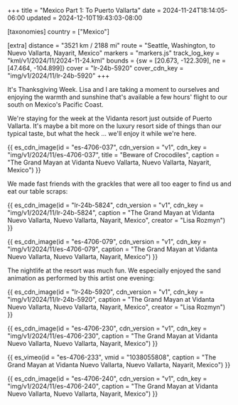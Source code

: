 +++
title = "Mexico Part 1: To Puerto Vallarta"
date = 2024-11-24T18:14:05-06:00
updated = 2024-12-10T19:43:03-08:00

[taxonomies]
country = ["Mexico"]

[extra]
distance = "3521 km / 2188 mi"
route = "Seattle, Washington, to Nuevo Vallarta, Nayarit, Mexico"
markers = "markers.js"
track_log_key = "kml/v1/2024/11/2024-11-24.kml"
bounds = {sw = [20.673, -122.309], ne = [47.464, -104.899]}
cover = "lr-24b-5920"
cover_cdn_key = "img/v1/2024/11/lr-24b-5920"
+++

It's Thanksgiving Week. Lisa and I are taking a moment to ourselves and enjoying the warmth and sunshine that's available a few hours' flight to our south on Mexico's Pacific Coast.

<!-- more -->

We're staying for the week at the Vidanta resort just outside of Puerto Vallarta. It's maybe a bit more on the luxury resort side of things than our typical taste, but what the heck ... we'll enjoy it while we're here.

{{ es_cdn_image(id = "es-4706-037", cdn_version = "v1", cdn_key = "img/v1/2024/11/es-4706-037", title = "Beware of Crocodiles", caption = "The Grand Mayan at Vidanta Nuevo Vallarta, Nuevo Vallarta, Nayarit, Mexico") }}

We made fast friends with the grackles that were all too eager to find us and eat our table scraps:

{{ es_cdn_image(id = "lr-24b-5824", cdn_version = "v1", cdn_key = "img/v1/2024/11/lr-24b-5824", caption = "The Grand Mayan at Vidanta Nuevo Vallarta, Nuevo Vallarta, Nayarit, Mexico", creator = "Lisa Rozmyn") }}

{{ es_cdn_image(id = "es-4706-079", cdn_version = "v1", cdn_key = "img/v1/2024/11/es-4706-079", caption = "The Grand Mayan at Vidanta Nuevo Vallarta, Nuevo Vallarta, Nayarit, Mexico") }}

The nightlife at the resort was much fun. We especially enjoyed the sand animation as performed by this artist one evening:

{{ es_cdn_image(id = "lr-24b-5920", cdn_version = "v1", cdn_key = "img/v1/2024/11/lr-24b-5920", caption = "The Grand Mayan at Vidanta Nuevo Vallarta, Nuevo Vallarta, Nayarit, Mexico", creator = "Lisa Rozmyn") }}

{{ es_cdn_image(id = "es-4706-230", cdn_version = "v1", cdn_key = "img/v1/2024/11/es-4706-230", caption = "The Grand Mayan at Vidanta Nuevo Vallarta, Nuevo Vallarta, Nayarit, Mexico") }}

{{ es_vimeo(id = "es-4706-233", vmid = "1038055808", caption = "The Grand Mayan at Vidanta Nuevo Vallarta, Nuevo Vallarta, Nayarit, Mexico") }}

{{ es_cdn_image(id = "es-4706-240", cdn_version = "v1", cdn_key = "img/v1/2024/11/es-4706-240", caption = "The Grand Mayan at Vidanta Nuevo Vallarta, Nuevo Vallarta, Nayarit, Mexico") }}
